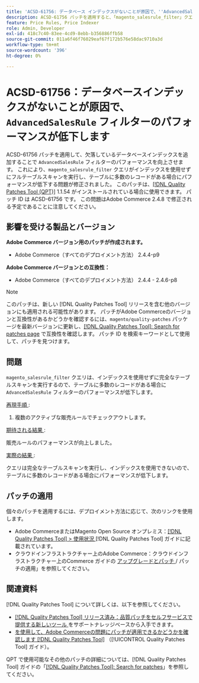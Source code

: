 ```yaml
---
title: 'ACSD-61756: データベース インデックスがないことが原因で、''AdvancedSalesRule'' フィルターのパフォーマンスが低下しています'
description: ACSD-61756 パッチを適用すると、「magento_salesrule_filter」クエリがインデックスを使用せずにフルテーブルスキャンを実行し、大量のレコードを処理する際のパフォーマンスの低下につながるAdobe Commerceの問題を修正できます。 このパッチにより、「AdvancedSalesRule」フィルターに欠落しているデータベースインデックスが追加され、パフォーマンスが向上します。
feature: Price Rules, Price Indexer
role: Admin, Developer
exl-id: 418c7c40-83ee-4cd9-8ebb-b356886ffb58
source-git-commit: 011a6f46f76029eaf67f172b576e58dac9710a3d
workflow-type: tm+mt
source-wordcount: '396'
ht-degree: 0%

---
```


# ACSD-61756：データベースインデックスがないことが原因で、`AdvancedSalesRule` フィルターのパフォーマンスが低下します

ACSD-61756 パッチを適用して、欠落しているデータベースインデックスを追加することで `AdvancedSalesRule` フィルターのパフォーマンスを向上させます。 これにより、`magento_salesrule_filter` クエリがインデックスを使用せずにフルテーブルスキャンを実行し、テーブルに多数のレコードがある場合にパフォーマンスが低下する問題が修正されました。 このパッチは、[[!DNL Quality Patches Tool (QPT)]](https://experienceleague.adobe.com/en/docs/commerce-operations/tools/quality-patches-tool/quality-patches-tool-to-self-serve-quality-patches) 1.1.54 がインストールされている場合に使用できます。 パッチ ID は ACSD-61756 です。 この問題はAdobe Commerce 2.4.8 で修正される予定であることに注意してください。

## 影響を受ける製品とバージョン

**Adobe Commerce バージョン用のパッチが作成されます。**

* Adobe Commerce（すべてのデプロイメント方法） 2.4.4-p9

**Adobe Commerce バージョンとの互換性：**

* Adobe Commerce（すべてのデプロイメント方法） 2.4.4 - 2.4.6-p8

>[!NOTE]
>
>このパッチは、新しい [!DNL Quality Patches Tool] リリースを含む他のバージョンにも適用される可能性があります。 パッチがAdobe Commerceのバージョンと互換性があるかどうかを確認するには、`magento/quality-patches` パッケージを最新バージョンに更新し、[[!DNL Quality Patches Tool]: Search for patches page](https://experienceleague.adobe.com/tools/commerce-quality-patches/index.html) で互換性を確認します。 パッチ ID を検索キーワードとして使用して、パッチを見つけます。

## 問題

`magento_salesrule_filter` クエリは、インデックスを使用せずに完全なテーブルスキャンを実行するので、テーブルに多数のレコードがある場合に `AdvancedSalesRule` フィルターのパフォーマンスが低下します。

<u> 再現手順 </u>:

1. 複数のアクティブな販売ルールでチェックアウトします。

<u> 期待される結果 </u>:

販売ルールのパフォーマンスが向上しました。

<u> 実際の結果 </u>:

クエリは完全なテーブルスキャンを実行し、インデックスを使用できないので、テーブルに多数のレコードがある場合にパフォーマンスが低下します。

## パッチの適用

個々のパッチを適用するには、デプロイメント方法に応じて、次のリンクを使用します。

* Adobe CommerceまたはMagento Open Source オンプレミス：[[!DNL Quality Patches Tool] > 使用状況 ](/help/tools/quality-patches-tool/usage.md) [!DNL Quality Patches Tool] ガイドに記載されています。
* クラウドインフラストラクチャー上のAdobe Commerce：クラウドインフラストラクチャー上のCommerce ガイドの [ アップグレードとパッチ ](https://experienceleague.adobe.com/docs/commerce-cloud-service/user-guide/develop/upgrade/apply-patches.html)/ パッチの適用」を参照してください。

## 関連資料

[!DNL Quality Patches Tool] について詳しくは、以下を参照してください。

* [[!DNL Quality Patches Tool]  リリース済み：品質パッチをセルフサービスで提供する新しいツール ](https://experienceleague.adobe.com/en/docs/commerce-operations/tools/quality-patches-tool/quality-patches-tool-to-self-serve-quality-patches) をサポートナレッジベースから入手できます。
* [ を使用して、Adobe Commerceの問題にパッチが適用できるかどうかを確認します  [!DNL Quality Patches Tool]](/help/tools/quality-patches-tool/patches-available-in-qpt/check-patch-for-magento-issue-with-magento-quality-patches.md) （[!UICONTROL Quality Patches Tool] ガイド）。

QPT で使用可能なその他のパッチの詳細については、[!DNL Quality Patches Tool] ガイドの「[[!DNL Quality Patches Tool]: Search for patches](https://experienceleague.adobe.com/tools/commerce-quality-patches/index.html)」を参照してください。

